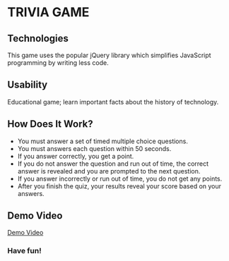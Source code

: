 # TRIVIA GAME

## Technologies
This game uses the popular jQuery library which simplifies JavaScript programming by writing less code.

## Usability
Educational game; learn important facts about the history of technology.

## How Does It Work?
* You must answer a set of timed multiple choice questions. 
* You must answers each question within 50 seconds.
* If you answer correctly, you get a point.
* If you do not answer the question and run out of time, the correct answer is revealed and you are prompted to the next question.
* If you answer incorrectly or run out of time, you do not get any points. 
* After you finish the quiz, your results reveal your score based on your answers.

## Demo Video

[Demo Video](https://www.youtube.com/watch?v=xhmmiRmxQ8Q&feature=youtu.be) 

### Have fun!
